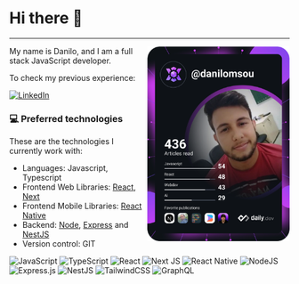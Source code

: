 # Hi there 👋
___

<div align="left">
  <a href="https://app.daily.dev/danilomsou">
    <img 
      src="https://github.com/danilomsou/danilomsou/blob/main/devcard.svg" 
      width="256"
      align="right" 
      alt=""/>
  </a>
</div>

My name is Danilo, and I am a full stack JavaScript developer.

To check my previous experience:

[![LinkedIn](https://img.shields.io/badge/linkedin-%230077B5.svg?style=for-the-badge&logo=linkedin&logoColor=white)](https://www.linkedin.com/in/danilomsou/)

### 💻 Preferred technologies
These are the technologies I currently work with:
- Languages: Javascript, Typescript
- Frontend Web Libraries: [React](https://reactjs.org), [Next](https://nextjs.org)
- Frontend Mobile Libraries: [React Native](https://reactnative.dev)
- Backend: [Node](https://nodejs.org/en/), [Express](https://expressjs.com) and [NestJS](https://nestjs.com)
- Version control: GIT

![JavaScript](https://img.shields.io/badge/javascript-%23323330.svg?logo=javascript&logoColor=%23F7DF1E)
![TypeScript](https://img.shields.io/badge/typescript-%23007ACC.svg?logo=typescript&logoColor=white)
![React](https://img.shields.io/badge/react-%2320232a.svg?logo=react&logoColor=%2361DAFB)
![Next JS](https://img.shields.io/badge/Next-black?logo=next.js&logoColor=white)
![React Native](https://img.shields.io/badge/react_native-%2320232a.svg?logo=react&logoColor=%2361DAFB)
![NodeJS](https://img.shields.io/badge/node.js-6DA55F?logo=node.js&logoColor=white)
![Express.js](https://img.shields.io/badge/express.js-%23404d59.svg?logo=express&logoColor=%2361DAFB)
![NestJS](https://img.shields.io/badge/nestjs-%23E0234E.svg?logo=nestjs&logoColor=white)
![TailwindCSS](https://img.shields.io/badge/tailwindcss-%2338B2AC.svg?logo=tailwind-css&logoColor=white)
![GraphQL](https://img.shields.io/badge/-GraphQL-E10098?logo=graphql&logoColor=white)

